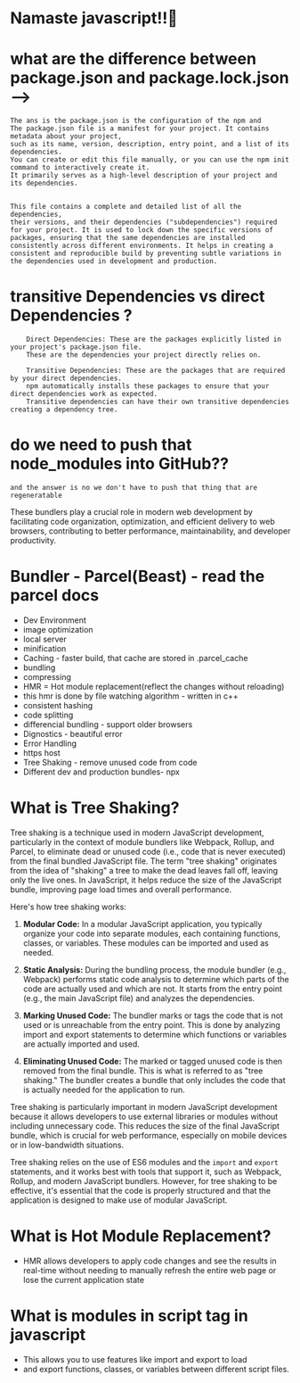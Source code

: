 # Namaste javascript!!🚀

# what are the difference between package.json and package.lock.json -->

    The ans is the package.json is the configuration of the npm and
    The package.json file is a manifest for your project. It contains metadata about your project,
    such as its name, version, description, entry point, and a list of its dependencies.
    You can create or edit this file manually, or you can use the npm init command to interactively create it.
    It primarily serves as a high-level description of your project and its dependencies.


    This file contains a complete and detailed list of all the dependencies,
    their versions, and their dependencies ("subdependencies") required for your project. It is used to lock down the specific versions of packages, ensuring that the same dependencies are installed consistently across different environments. It helps in creating a consistent and reproducible build by preventing subtle variations in the dependencies used in development and production.

# transitive Dependencies vs direct Dependencies ?

        Direct Dependencies: These are the packages explicitly listed in your project's package.json file.
        These are the dependencies your project directly relies on.

        Transitive Dependencies: These are the packages that are required by your direct dependencies.
        npm automatically installs these packages to ensure that your direct dependencies work as expected.
        Transitive dependencies can have their own transitive dependencies creating a dependency tree.

# do we need to push that node_modules into GitHub??

    and the answer is no we don't have to push that thing that are regeneratable

These bundlers play a crucial role in modern web development by facilitating code organization, optimization, and efficient delivery to web browsers, contributing to better performance, maintainability, and developer productivity.

# Bundler - Parcel(Beast) - read the parcel docs

-   Dev Environment
-   image optimization
-   local server
-   minification
-   Caching - faster build, that cache are stored in .parcel_cache
-   bundling
-   compressing
-   HMR = Hot module replacement(reflect the changes without reloading)
-   this hmr is done by file watching algorithm - written in c++
-   consistent hashing
-   code splitting
-   differencial bundling - support older browsers
-   Dignostics - beautiful error
-   Error Handling
-   https host
-   Tree Shaking - remove unused code from code
-   Different dev and production bundles- npx

# What is Tree Shaking?

Tree shaking is a technique used in modern JavaScript development, particularly in the context of module bundlers like Webpack, Rollup, and Parcel, to eliminate dead or unused code (i.e., code that is never executed) from the final bundled JavaScript file. The term "tree shaking" originates from the idea of "shaking" a tree to make the dead leaves fall off, leaving only the live ones. In JavaScript, it helps reduce the size of the JavaScript bundle, improving page load times and overall performance.

Here's how tree shaking works:

1. **Modular Code:** In a modular JavaScript application, you typically organize your code into separate modules, each containing functions, classes, or variables. These modules can be imported and used as needed.

2. **Static Analysis:** During the bundling process, the module bundler (e.g., Webpack) performs static code analysis to determine which parts of the code are actually used and which are not. It starts from the entry point (e.g., the main JavaScript file) and analyzes the dependencies.

3. **Marking Unused Code:** The bundler marks or tags the code that is not used or is unreachable from the entry point. This is done by analyzing import and export statements to determine which functions or variables are actually imported and used.

4. **Eliminating Unused Code:** The marked or tagged unused code is then removed from the final bundle. This is what is referred to as "tree shaking." The bundler creates a bundle that only includes the code that is actually needed for the application to run.

Tree shaking is particularly important in modern JavaScript development because it allows developers to use external libraries or modules without including unnecessary code. This reduces the size of the final JavaScript bundle, which is crucial for web performance, especially on mobile devices or in low-bandwidth situations.

Tree shaking relies on the use of ES6 modules and the `import` and `export` statements, and it works best with tools that support it, such as Webpack, Rollup, and modern JavaScript bundlers. However, for tree shaking to be effective, it's essential that the code is properly structured and that the application is designed to make use of modular JavaScript.

# What is Hot Module Replacement?

-   HMR allows developers to apply code changes and see the results in real-time without needing to manually refresh the entire web page or lose the current application state

# What is modules in script tag in javascript

-   This allows you to use features like import and export to load
-   and export functions, classes, or variables between different script files.
